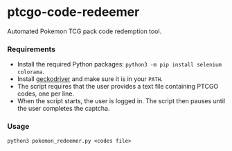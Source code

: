 # ptcgo-code-redeemer
Automated Pokemon TCG pack code redemption tool.

### Requirements
* Install the required Python packages: `python3 -m pip install selenium colorama`.
* Install [geckodriver](https://github.com/mozilla/geckodriver/releases/latest) and make sure it is in your `PATH`.
* The script requires that the user provides a text file containing PTCGO codes, one per line.
* When the script starts, the user is logged in.  The script then pauses until the user completes the captcha.

### Usage
`python3 pokemon_redeemer.py <codes file>`

